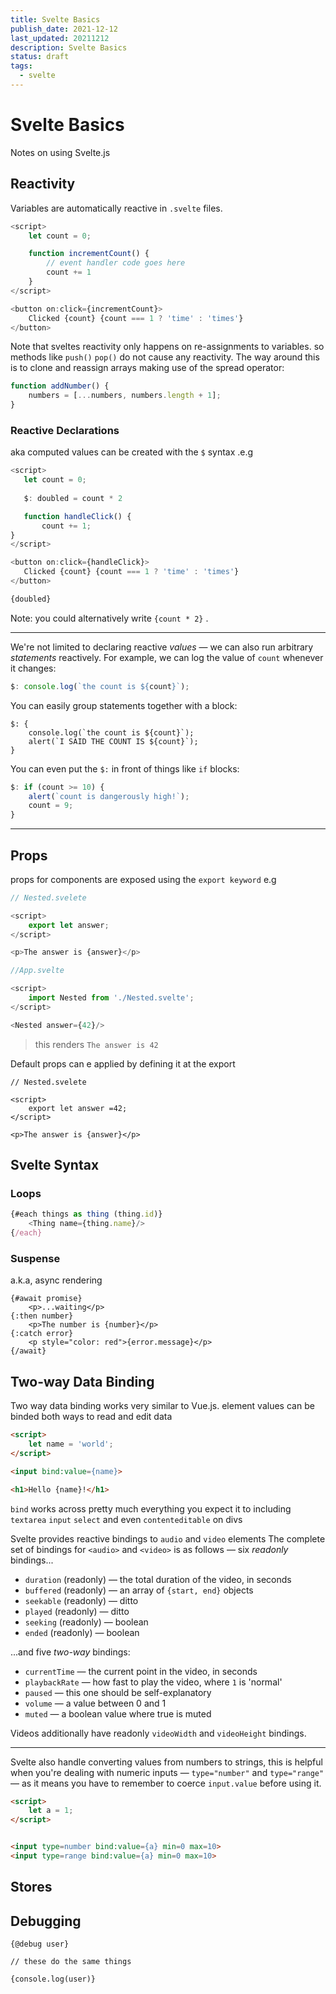 ```yaml
---
title: Svelte Basics
publish_date: 2021-12-12
last_updated: 20211212
description: Svelte Basics
status: draft
tags:
  - svelte
---
```


# Svelte Basics
Notes on using Svelte.js

## Reactivity

Variables are automatically reactive in `.svelte` files. 

```js
<script>
	let count = 0;

	function incrementCount() {
		// event handler code goes here
		count += 1
	}
</script>

<button on:click={incrementCount}>
	Clicked {count} {count === 1 ? 'time' : 'times'}
</button>

```


Note that  sveltes reactivity only happens on re-assignments to variables. so methods like `push()` `pop()`  do not cause any reactivity. The way around this is to clone and reassign arrays making use of the spread operator:

```js
function addNumber() {
	numbers = [...numbers, numbers.length + 1];
}
```

### Reactive Declarations
 aka computed values can be created with the `$` syntax .e.g
 
 ```js
<script>
	let count = 0;
	
	$: doubled = count * 2

	function handleClick() {
		count += 1;
}
</script>

<button on:click={handleClick}>
	Clicked {count} {count === 1 ? 'time' : 'times'}
</button>

{doubled}
 
 ```
 
 Note: you could alternatively write `{count * 2}` .
 
 ---
We're not limited to declaring reactive _values_ — we can also run arbitrary _statements_ reactively. For example, we can log the value of `count` whenever it changes:

```js
$: console.log(`the count is ${count}`);
```

You can easily group statements together with a block:

```
$: {
	console.log(`the count is ${count}`);
	alert(`I SAID THE COUNT IS ${count}`);
}
```

You can even put the `$:` in front of things like `if` blocks:

```js
$: if (count >= 10) {
	alert(`count is dangerously high!`);
	count = 9;
}
```

---

## Props

props for components are exposed using the `export keyword` e.g
```js
// Nested.svelete

<script>
	export let answer;
</script>

<p>The answer is {answer}</p>
```

```js
//App.svelte

<script>
	import Nested from './Nested.svelte';
</script>

<Nested answer={42}/>
```

> this renders `The answer is 42`

Default props can e applied by defining it at the export
```
// Nested.svelete

<script>
	export let answer =42;
</script>

<p>The answer is {answer}</p>
```

## Svelte Syntax

### Loops
```js
{#each things as thing (thing.id)}
	<Thing name={thing.name}/>
{/each}

```

### Suspense
a.k.a, async rendering

```
{#await promise}
	<p>...waiting</p>
{:then number}
	<p>The number is {number}</p>
{:catch error}
	<p style="color: red">{error.message}</p>
{/await}
```


## Two-way Data Binding

Two way data binding works very similar to Vue.js. element values can be binded both ways to read and edit data 

```html
<script>
	let name = 'world';
</script>

<input bind:value={name}>

<h1>Hello {name}!</h1>
```


`bind` works across pretty much everything you expect it to including `textarea` `input` `select` and even `contenteditable` on divs

Svelte provides reactive bindings to `audio` and `video` elements 
The complete set of bindings for `<audio>` and `<video>` is as follows — six _readonly_ bindings...

-   `duration` (readonly) — the total duration of the video, in seconds
-   `buffered` (readonly) — an array of `{start, end}` objects
-   `seekable` (readonly) — ditto
-   `played` (readonly) — ditto
-   `seeking` (readonly) — boolean
-   `ended` (readonly) — boolean

...and five _two-way_ bindings:

-   `currentTime` — the current point in the video, in seconds
-   `playbackRate` — how fast to play the video, where `1` is 'normal'
-   `paused` — this one should be self-explanatory
-   `volume` — a value between 0 and 1
-   `muted` — a boolean value where true is muted

Videos additionally have readonly `videoWidth` and `videoHeight` bindings.

----

Svelte also handle converting values from numbers to strings, this is helpful when you're dealing with numeric inputs — `type="number"` and `type="range"` — as it means you have to remember to coerce `input.value` before using it.

```html
<script>
	let a = 1;
</script>


<input type=number bind:value={a} min=0 max=10>
<input type=range bind:value={a} min=0 max=10>
```

## Stores


## Debugging

```
{@debug user}

// these do the same things

{console.log(user)}

```
